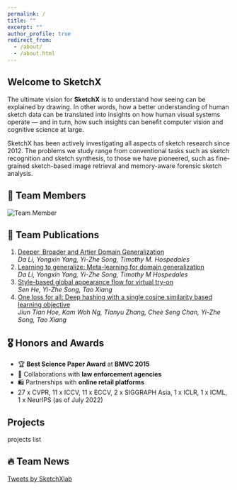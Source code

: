 ```yaml
---
permalink: /
title: ""
excerpt: ""
author_profile: true
redirect_from: 
  - /about/
  - /about.html
---
```

<!-- Section: About -->
<div class="section" id="about-section">
  <h2>Welcome to SketchX</h2>
  <p>
    The ultimate vision for <strong>SketchX</strong> is to understand how seeing can be explained by drawing. In other words, how a better understanding of human sketch data can be translated into insights on how human visual systems operate — and in turn, how such insights can benefit computer vision and cognitive science at large.
  </p>
  <p>
    SketchX has been actively investigating all aspects of sketch research since 2012. The problems we study range from conventional tasks such as sketch recognition and sketch synthesis, to those we have pioneered, such as fine-grained sketch-based image retrieval and memory-aware forensic sketch analysis.
  </p>
</div>

<!-- Section: Team Members -->
<div class="section" id="team-members-section" >
  <h2>👥 Team Members</h2>
  <img src="{{ '/images/team_member.png' | relative_url }}" alt="Team Member" style="max-width: 800px; display: block; margin-top: 1em;">
</div>

<!-- Section: Publications -->
<div class="section" id="publications-section" >
  <h2>📝 Team Publications</h2>
  <ol>
    <li><a href="http://openaccess.thecvf.com/content_iccv_2017/html/Li_Deeper_Broader_and_ICCV_2017_paper.html">Deeper, Broader and Artier Domain Generalization</a><br><em>Da Li, Yongxin Yang, Yi-Zhe Song, Timothy M. Hospedales</em></li>
    <li><a href="https://ojs.aaai.org/index.php/AAAI/article/view/11596">Learning to generalize: Meta-learning for domain generalization</a><br><em>Da Li, Yongxin Yang, Yi-Zhe Song, Timothy M Hospedales</em></li>
    <!-- ... 其余条目略 ... -->
    <li><a href="http://openaccess.thecvf.com/content/CVPR2022/html/He_Style-Based_Global_Appearance_Flow_for_Virtual_Try-On_CVPR_2022_paper.html">Style-based global appearance flow for virtual try-on</a><br><em>Sen He, Yi-Zhe Song, Tao Xiang</em></li>
    <li><a href="https://proceedings.neurips.cc/paper/2021/hash/cbcb58ac2e496207586df2854b17995f-Abstract.html">One loss for all: Deep hashing with a single cosine similarity based learning objective</a><br><em>Jiun Tian Hoe, Kam Woh Ng, Tianyu Zhang, Chee Seng Chan, Yi-Zhe Song, Tao Xiang</em></li>
  </ol>
</div>

<!-- Section: Awards -->
<div class="section" id="awards-section">
  <h2>🎖 Honors and Awards</h2>
  <ul>
    <li>🏆 <strong>Best Science Paper Award</strong> at <strong>BMVC 2015</strong></li>
    <li>🤝 Collaborations with <strong>law enforcement agencies</strong></li>
    <li>🛍️ Partnerships with <strong>online retail platforms</strong></li>
    <li>27 x CVPR, 11 x ICCV, 11 x ECCV, 2 x SIGGRAPH Asia, 1 x ICLR, 1 x ICML, 1 x NeurIPS (as of July 2022)</li>
  </ul>
</div>

<!-- Section: Projects -->
<div class="section" id="projects-section" >
  <h2>Projects</h2>
  projects list
</div>

<!-- Section: News -->
<div class="section" id="news-section" >
  <h2>🔥 Team News</h2>
  <a class="twitter-timeline" data-height="600" href="https://twitter.com/SketchXlab?ref_src=twsrc%5Etfw">Tweets by SketchXlab</a>
  <script async src="https://platform.twitter.com/widgets.js" charset="utf-8"></script>
</div>


<!-- 页面切换脚本 -->
<script>
  function showSection(id) {
    const sections = document.querySelectorAll(".section");
    sections.forEach(section => {
      if (section.id === id) {
        // 激活新 section
        section.classList.add("active");
      } else if (section.classList.contains("active")) {
        // 淡出旧 section 后再移除 active
        section.classList.remove("active");
      }
    });

    // 更新地址栏的 hash
    if (id.endsWith("-section")) {
      const hash = id.replace("-section", "");
      history.replaceState(null, "", "#" + hash);
    }
  }

  document.addEventListener("DOMContentLoaded", function () {
    const hash = window.location.hash.replace("#", "") || "about";
    const sectionId = hash + "-section";
    showSection(sectionId);
  });
</script>




